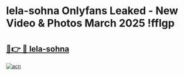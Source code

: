 # lela-sohna Onlyfans Leaked - New Video & Photos March 2025 !fflgp

# <h2><a href="https://hi9o4h.iuczelnia.edu.pl?title=lela-sohna&ref=fflgp">🔗👉 🔴 lela-sohna</a></h2>

[![acn](https://github.com/user-attachments/assets/0f9c940e-d8b0-45ae-aac7-cd30a18b3e1c)](https://hi9o4h.iuczelnia.edu.pl?title=lela-sohna&ref=fflgp)

